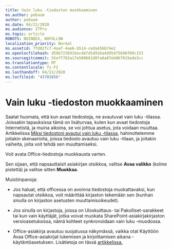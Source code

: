 ```yaml
---
title: Vain luku -tiedoston muokkaaminen
ms.author: pebaum
author: pebaum
ms.date: 04/21/2020
ms.audience: ITPro
ms.topic: article
ROBOTS: NOINDEX, NOFOLLOW
localization_priority: Normal
ms.assetid: 7fd02fc7-4aaf-4ae6-b514-ceda456b74e2
ms.openlocfilehash: d59b7236916ec4bfd5d916a4d95475698f89c153
ms.sourcegitcommit: 55eff703a17e500681d8fa6a87eb067019ade3cc
ms.translationtype: MT
ms.contentlocale: fi-FI
ms.lasthandoff: 04/22/2020
ms.locfileid: "43703856"
---
```

# <a name="edit-a-read-only-file"></a>Vain luku -tiedoston muokkaaminen

Saatat huomata, että kun avaat tiedostoja, ne avautuvat vain luku -tilassa. Joissakin tapauksissa tämä on lisäturvaa, kuten kun avaat tiedostoja Internetistä, ja muina aikoina, se voi johtua asetus, jota voidaan muuttaa. Artikkelissa [Miksi tiedostoni avautui vain luku -tilassa,](https://support.office.com/article/Why-did-my-file-open-read-only-3ab4b792-da50-4b38-8628-14c64e1f1d15) hahmottelemme joitakin skenaarioita, joissa tiedosto avautuu vain luku -tilaan, ja joitakin vaiheita, joita voit tehdä sen muuttamiseksi.

Voit avata Office-tiedostoja muokkausta varten.

Sen sijaan, että napsauttaisit asiakirjan otsikkoa, valitse **Avaa valikko** (kolme pistettä) ja valitse sitten **Muokkaa**.

Muistiinpanoja:

- Jos haluat, että officessa on avoinna tiedostoja muokattavaksi, kun napsautat otsikkoa, voit määrittää kirjaston tekemään sen (kunhan sinulla on kirjaston asetusten muuttamisoikeudet).

- Jos sinulla on kirjastoja, joissa on Uloskuittaus- tai Pakolliset-sarakkeet tai kun vain käyttäjät, jotka voivat muokata SharePoint-asiakirjakirjaston versioasetuksissa, nämä kohteet synkronoidaan vain luku -muodossa.

- Office-asiakirja avautuu suojatussa näkymässä, vaikka otat Käyttöön Avaa Office-asiakirjat lukemisen ja kirjoittamisen aikana -käytäntöasetuksen. Lisätietoja on tässä [artikkelissa.](https://support.microsoft.com/help/983047/an-office-document-opens-in-protected-view-even-though-you-enable-the)

